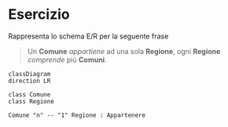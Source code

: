 # Esercizio

Rappresenta lo schema E/R per la seguente frase

> Un **Comune** _appartiene_ ad una sola **Regione**, ogni **Regione** _comprende_ più **Comuni**.

```mermaid
classDiagram
direction LR

class Comune
class Regione

Comune "n" -- "1" Regione : Appartenere
```